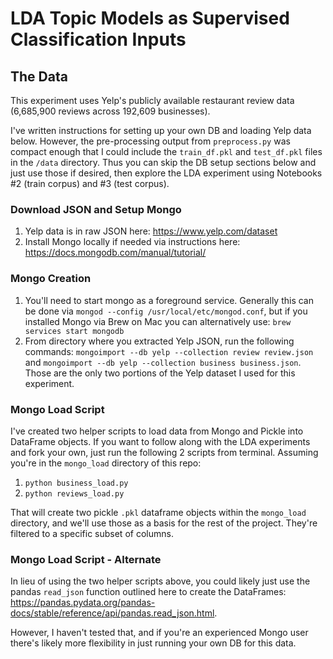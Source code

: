 # LDA Topic Models as Supervised Classification Inputs


## The Data

This experiment uses Yelp's publicly available restaurant review data (6,685,900 reviews across 192,609 businesses).

I've written instructions for setting up your own DB and loading Yelp data below. However, the pre-processing output from ```preprocess.py``` was compact enough that I could include the ```train_df.pkl``` and ```test_df.pkl``` files in the ```/data``` directory. Thus you can skip the DB setup sections below and just use those if desired, then explore the LDA experiment using Notebooks #2 (train corpus) and #3 (test corpus).


### Download JSON and Setup Mongo
1. Yelp data is in raw JSON here: https://www.yelp.com/dataset
2. Install Mongo locally if needed via instructions here: https://docs.mongodb.com/manual/tutorial/

### Mongo Creation
1. You'll need to start mongo as a foreground service. Generally this can be done via ```mongod --config /usr/local/etc/mongod.conf```, but if you installed Mongo via Brew on Mac you can alternatively use: ```brew services start mongodb```
2. From directory where you extracted Yelp JSON, run the following commands: ```mongoimport --db yelp --collection review review.json``` and ```mongoimport --db yelp --collection business business.json```. Those are the only two portions of the Yelp dataset I used for this experiment.

### Mongo Load Script
I've created two helper scripts to load data from Mongo and Pickle into DataFrame objects. If you want to follow along with the LDA experiments and fork your own, just run the following 2 scripts from terminal. Assuming you're in the ```mongo_load``` directory of this repo:

1. ```python business_load.py```
2. ```python reviews_load.py```

That will create two pickle ```.pkl``` dataframe objects within the ```mongo_load``` directory, and we'll use those as a basis for the rest of the project. They're filtered to a specific subset of columns.

### Mongo Load Script - Alternate

In lieu of using the two helper scripts above, you could likely just use the pandas ```read_json``` function outlined here to create the DataFrames: https://pandas.pydata.org/pandas-docs/stable/reference/api/pandas.read_json.html.

However, I haven't tested that, and if you're an experienced Mongo user there's likely more flexibility in just running your own DB for this data.





